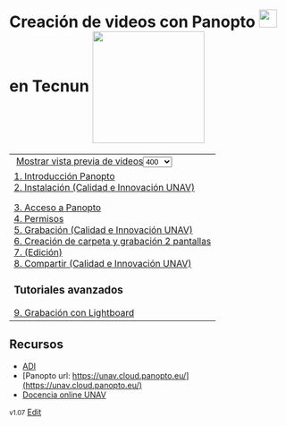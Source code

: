# Creación de videos con Panopto <img id="5e68b12275ef8e0fc17b4167" alt="" data-title="" data-genially-id="5e689ce945d9ae0fc61263d4" data-disable-titles="0" class="genially-view-image " src="https://s3.eu-west-1.amazonaws.com/genial.ly/5c618bb6850ce21affa93343/a6313bec-cf9b-441c-b7e2-3545d1e9c6be.png" style="width: 32px; height: 32px; opacity: 1;"> en Tecnun <img style="vertical-align: middle; width: 200px" src="https://www.nicolasserrano.com/CS/HTML/Tecnun_logo.png">

<script type="text/javascript" src="https://www.nicolasserrano.com/tools/libraries/setIframesForPanopto.js"></script>
<link rel="stylesheet" type="text/css" href="https://www.nicolasserrano.com/tools/libraries/material.css" />

<table>
<tr>
<td>
 <a onclick="setVideoIcons(this)" href="javascript:void(0);">Mostrar vista previa de videos</a><select id="iframeSize" name="ifsize" size="1">
<option value="100">100</option>
<option value="200">200</option>
<option value="400" selected="selected">400</option>
<option value="600">600</option>
<option value="720">720</option>
<option value="800">800</option>
<option value="1080">1080</option>
</select>
</td>
</tr>

<tr>

<td>
  <a href="https://unav.cloud.panopto.eu/Panopto/Pages/Viewer.aspx?id=f8246d24-f64e-4bd2-8cc5-ab7c009cef97">1. Introducción Panopto</a><BR>
<a href="https://unav.cloud.panopto.eu/Panopto/Pages/Viewer.aspx?id=3cbaf61b-810f-4a0a-a070-ab7b00b767dc">2. Instalación (Calidad e Innovación UNAV)</a><BR>

<a href="https://unav.cloud.panopto.eu/Panopto/Pages/Viewer.aspx?id=54efa5bb-8a80-41b1-b9d2-ab7c00a74975">3. Acceso a Panopto</a><BR>
<a href="https://unav.cloud.panopto.eu/Panopto/Pages/Viewer.aspx?id=48d8b62c-c46a-441a-af82-ab7c00a85e96">4. Permisos</a><BR>
<a href="https://unav.cloud.panopto.eu/Panopto/Pages/Viewer.aspx?id=3c2c1072-7da0-4a62-99f0-ab7b00b767a5">5. Grabación  (Calidad e Innovación UNAV)</a><BR>
<a href="https://unav.cloud.panopto.eu/Panopto/Pages/Viewer.aspx?id=0acf667b-3d4b-4882-957b-ab7c00aa11ca">6. Creación de carpeta y grabación 2 pantallas</a><BR>
<a href="">7. (Edición)</a><BR>
<a href="https://unav.cloud.panopto.eu/Panopto/Pages/Viewer.aspx?id=ab5aedd7-b642-40c3-90d5-ab7b00b767fc">8. Compartir (Calidad e Innovación UNAV)</a><BR>  
<h3>Tutoriales avanzados</h3>
<a href="https://unav.cloud.panopto.eu/Panopto/Pages/Viewer.aspx?id=e0d525ef-a60a-4004-b878-ab7c009e11ef">9. Grabación con Lightboard</a><BR>
</td>
</tr>
</table>
  
## Recursos
- [ADI](https://aula-virtual.unav.edu/?_ga=2.223989851.1937972574.1584181306-76330474.1566228283)
- [Panopto url: https://unav.cloud.panopto.eu/](https://unav.cloud.panopto.eu/)
- [Docencia online UNAV](https://www.unav.edu/docencia-online)

<link  rel="stylesheet" href="/style.css">
<script>document.title = "Videos con Panopto"</script>

<small>v1.07</small> [Edit](https://github.com/nicolasserrano/nicolasserrano.github.io/edit/master/Panopto/README.md)

